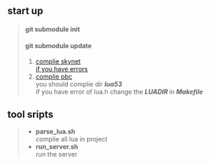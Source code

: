 ## start up
> #### git submodule init <br>
> #### git submodule update
> 1. [complie skynet](https://github.com/cloudwu/skynet) <br/>
> [if you have errors](https://blog.csdn.net/mycwq/article/details/48690915)<br>
> 2. [complie pbc](https://blog.csdn.net/linshuhe1/article/details/70186603)<br>
> you should complie dir <b><I>lua53</I></b> <br>
> if you have error of lua.h change the <b><I> LUADIR </I></b> in <b><I>Makefile</b></I>

## tool sripts
> - <b> parse_lua.sh </b><br>
>   complie all lua in project
> - <b> run_server.sh </b><br>
>   run the server
